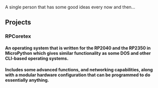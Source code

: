 A single person that has some good ideas every now and then...
## Projects
### RPCoretex
#### An operating system that is written for the RP2040 and the RP2350 in MicroPython which gives similar functionality as some DOS and other CLI-based operating systems.
#### Includes some advanced functions, and networking capabilities, along with a modular hardware configuration that can be programmed to do essentially anything.

